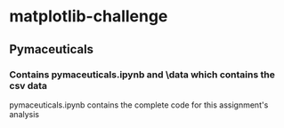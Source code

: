 # matplotlib-challenge
## Pymaceuticals
### Contains pymaceuticals.ipynb and \data which contains the csv data
pymaceuticals.ipynb contains the complete code for this assignment's analysis